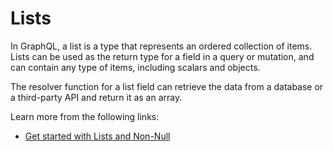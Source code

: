 # Lists

In GraphQL, a list is a type that represents an ordered collection of items. Lists can be used as the return type for a field in a query or mutation, and can contain any type of items, including scalars and objects.

The resolver function for a list field can retrieve the data from a database or a third-party API and return it as an array.

Learn more from the following links:

- [Get started with Lists and Non-Null](https://graphql.org/learn/schema/#lists-and-non-null)

